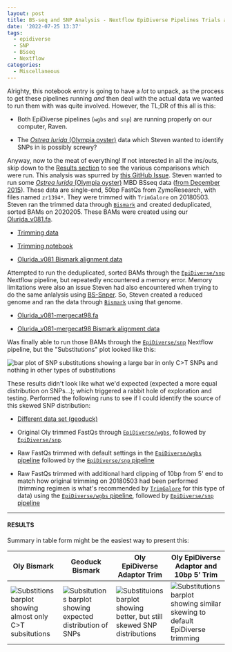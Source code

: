 ```yaml
---
layout: post
title: BS-seq and SNP Analysis - Nextflow EpiDiverse Pipelines Trials and Tribulations
date: '2022-07-25 13:37'
tags: 
  - epidiverse
  - SNP
  - BSseq
  - Nextflow
categories: 
  - Miscellaneous
---
```

Alrighty, this notebook entry is going to have a _lot_ to unpack, as the process to get these pipelines running _and_ then deal with the actual data we wanted to run them with was quite involved. However, the TL;DR of this all is this:

- Both EpiDiverse pipelines (`wgbs` and `snp`) are running properly on our computer, Raven.

- The [_Ostrea lurida_ (Olympia oyster)](http://en.wikipedia.org/wiki/Pacific_oyster) data which Steven wanted to identify SNPs in is possibly screwy?

Anyway, now to the meat of everything! If not interested in all the ins/outs, skip down to the [Results section](####Results) to see the various comparisons which were run. This analysis was spurred by [this GitHub Issue](https://github.com/RobertsLab/resources/issues/1489). Steven wanted to run some [_Ostrea lurida_ (Olympia oyster)](http://en.wikipedia.org/wiki/Pacific_oyster) MBD BSseq data ([from December 2015](https://github.com/RobertsLab/project-olympia.oyster-genomic/wiki/MBD-BSseq-December-2015)). These data are single-end, 50bp FastQs from ZymoResearch, with files named `zr1394*`. They were trimmed with `TrimGalore` on 20180503. Steven ran the trimmed data through [`Bismark`](https://github.com/FelixKrueger/Bismark) and created deduplicated, sorted BAMs on 2020205. These BAMs were created using our [Olurida_v081.fa](http://owl.fish.washington.edu/halfshell/genomic-databank/Olurida_v081.fa).

- [Trimming data](https://owl.fish.washington.edu/Athaliana/20180503_oly_methylseq_trimgalore/)

- [Trimming notebook](https://robertslab.github.io/sams-notebook/2018/05/08/bs-seq-mapping-olympia-oyster-bisulfite-sequencing-trimgalore-fastqc-bismark.html)

- [Olurida_v081 Bismark alignment data](https://gannet.fish.washington.edu/seashell/bu-mox/scrubbed/020320-oly/)


Attempted to run the deduplicated, sorted BAMs through the [`EpiDiverse/snp`](https://github.com/EpiDiverse/snp) Nextflow pipeline, but repeatedly encountered a memory error. Memory limitations were also an issue Steven had also encountered when trying to do the same anlalysis using [BS-Snper](https://github.com/hellbelly/BS-Snper). So, Steven created a reduced genome and ran the data through [`Bismark`](https://github.com/FelixKrueger/Bismark) using that genome.

- [Olurida_v081-mergecat98.fa](https://gannet.fish.washington.edu/seashell/bu-github/paper-oly-mbdbs-gen/data/bgdata/Olurida_v081-mergecat98.fa)

- [Olurida_v081-mergecat98 Bismark alignment data](https://gannet.fish.washington.edu/seashell/bu-mox/scrubbed/070322-olymerge-snp/)

Was finally able to run those BAMs through the [`EpiDiverse/snp`](https://github.com/EpiDiverse/snp) Nextflow pipeline, but the "Substitutions" plot looked like this:

![bar plot of SNP substitutions showing a large bar in only C>T SNPs and nothing in other types of substitutions](https://gannet.fish.washington.edu/Atumefaciens/20220707-olur-epidiverse/snps/stats/zr1394_10_s456_trimmed_bismark_bt2.deduplicated/substitutions.0.png)

These results didn't look like what we'd expected (expected a more equal distribution on SNPs...); which triggered a rabbit hole of exploration and testing. Performed the following runs to see if I could identify the source of this skewed SNP distribution:

- [Different data set (geoduck)](https://gannet.fish.washington.edu/Atumefaciens/20220715-pgen-epdiverse-snp-bismark/)

- Original Oly trimmed FastQs through [`EpiDiverse/wgbs`](https://gannet.fish.washington.edu/Atumefaciens/20220715-olur-zr1394_all_trimmed-nextflow_epidiverse-wgbs/), followed by [`EpiDiverse/snp`](https://gannet.fish.washington.edu/Atumefaciens/20220716-olur-zr1394-all-epidiverse-snp/).

- Raw FastQs trimmed with default settings in the [`EpiDiverse/wgbs` pipeline](https://gannet.fish.washington.edu/Atumefaciens/20220720-olur-zr1394_all_untrimmed-nextflow_epidiverse-wgbs-conda/) followed by the [`EpiDiverse/snp` pipeline](https://gannet.fish.washington.edu/Atumefaciens/20220717-olur-zr1394_all_untrimmed-nextflow_epidiverse-snp/)

- Raw FastQs trimmed with additional hard clipping of 10bp from 5' end to match how original trimming on 20180503 had been performed (trimming regimen is what's recommended by [`TrimGalore`](https://github.com/FelixKrueger/TrimGalore) for this type of data) using the [`EpiDiverse/wgbs` pipeline](https://gannet.fish.washington.edu/Atumefaciens/20220721-olur-zr1394_all_untrimmed-nextflow_epidiverse-wgbs-conda-trim_10bp_5prime/), followed by [`EpiDiverse/snp` pipeline](https://gannet.fish.washington.edu/Atumefaciens/20220721-olur-zr1394_all_untrimmed-nextflow_epidiverse-snp-conda-trim_10bp_5prime/)


---

#### RESULTS


Summary in table form might be the easiest way to present this:

| Oly Bismark                                                                                                                                                                                                                       | Geoduck Bismark                                                                                                                                                                                                                                    | Oly EpiDiverse Adaptor Trim                                                                                                                                                                                                               | Oly EpiDiverse Adaptor and 10bp 5’ Trim                                                                                                                                                                                                                         |
|-----------------------------------------------------------------------------------------------------------------------------------------------------------------------------------------------------------------------------------|----------------------------------------------------------------------------------------------------------------------------------------------------------------------------------------------------------------------------------------------------|-------------------------------------------------------------------------------------------------------------------------------------------------------------------------------------------------------------------------------------------|-----------------------------------------------------------------------------------------------------------------------------------------------------------------------------------------------------------------------------------------------------------------|
| ![Substitions barplot showing almost only C>T subsitutions](https://gannet.fish.washington.edu/Atumefaciens/20220713-olu-epidiverse-snp-all/snps/stats/zr1394_1_s456_trimmed_bismark_bt2.deduplicated.sorted/substitutions.0.png) | ![Subsitutions barplot showing expected distribution of SNPs](https://gannet.fish.washington.edu/Atumefaciens/20220715-pgen-epdiverse-snp-bismark/snps/stats/EPI-205_S26_L004_R1_001_val_1_bismark_bt2_pe.deduplicated.sorted/substitutions.0.png) | ![Substituions barplot showing better, but still skewed SNP distributions](https://gannet.fish.washington.edu/Atumefaciens/20220720-olur-zr1394_all_untrimmed-nextflow_epidiverse-snp-conda/snps/stats/zr1394_1_s456/substitutions.0.png) | ![Substitutions barplot showing similar skewing to default EpiDiverse trimming](https://gannet.fish.washington.edu/Atumefaciens/20220721-olur-zr1394_all_untrimmed-nextflow_epidiverse-snp-conda-trim_10bp_5prime/snps/stats/zr1394_1_s456/substitutions.0.png) |

